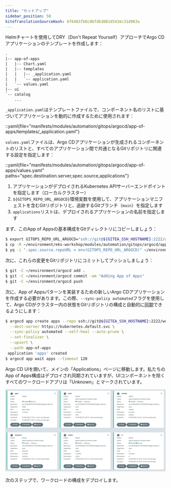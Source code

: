 ```yaml
---
title: "セットアップ"
sidebar_position: 50
kiteTranslationSourceHash: 6f6483fb0c8bfdb3081d5416c314963a
---
```


Helmチャートを使用してDRY（Don't Repeat Yourself）アプローチでArgo CDアプリケーションのテンプレートを作成します：

```text
.
|-- app-of-apps
|   |-- Chart.yaml
|   |-- templates
|   |   |-- _application.yaml
|   |   `-- application.yaml
|   `-- values.yaml
|-- ui
`-- catalog
    ...
```

`_application.yaml`はテンプレートファイルで、コンポーネント名のリストに基づいてアプリケーションを動的に作成するために使用されます：

<!-- prettier-ignore-start -->
::yaml{file="manifests/modules/automation/gitops/argocd/app-of-apps/templates/_application.yaml"}
<!-- prettier-ignore-end -->

`values.yaml`ファイルは、Argo CDアプリケーションが生成されるコンポーネントのリストと、すべてのアプリケーション間で共通となるGitリポジトリに関連する設定を指定します：

::yaml{file="manifests/modules/automation/gitops/argocd/app-of-apps/values.yaml" paths="spec.destination.server,spec.source,applications"}

1. アプリケーションがデプロイされるKubernetes APIサーバーエンドポイントを指定します（ローカルクラスター）
2. `${GITOPS_REPO_URL_ARGOCD}`環境変数を使用して、アプリケーションマニフェストを含むGitリポジトリと、追跡するGitブランチ（`main`）を指定します
3. `applications`リストは、デプロイされるアプリケーションの名前を指定します

まず、このApp of Appsの基本構成をGitディレクトリにコピーしましょう：

```bash
$ export GITOPS_REPO_URL_ARGOCD="ssh://git@${GITEA_SSH_HOSTNAME}:2222/workshop-user/argocd.git"
$ cp -R ~/environment/eks-workshop/modules/automation/gitops/argocd/app-of-apps ~/environment/argocd/
$ yq -i ".spec.source.repoURL = env(GITOPS_REPO_URL_ARGOCD)" ~/environment/argocd/app-of-apps/values.yaml
```

次に、これらの変更をGitリポジトリにコミットしてプッシュしましょう：

```bash wait=10
$ git -C ~/environment/argocd add .
$ git -C ~/environment/argocd commit -am "Adding App of Apps"
$ git -C ~/environment/argocd push
```

次に、App of Appsパターンを実装するための新しいArgo CDアプリケーションを作成する必要があります。この際、`--sync-policy automated`フラグを使用して、Argo CDがクラスター内の状態をGitリポジトリの構成と自動的に[同期](https://argo-cd.readthedocs.io/en/stable/user-guide/auto_sync/)できるようにします：

```bash
$ argocd app create apps --repo ssh://git@${GITEA_SSH_HOSTNAME}:2222/workshop-user/argocd.git \
  --dest-server https://kubernetes.default.svc \
  --sync-policy automated --self-heal --auto-prune \
  --set-finalizer \
  --upsert \
  --path app-of-apps
 application 'apps' created
$ argocd app wait apps --timeout 120
```

Argo CD UIを開いて、メインの「Applications」ページに移動します。私たちのApp of Apps構成はデプロイされ同期されていますが、UIコンポーネントを除くすべてのワークロードアプリは「Unknown」とマークされています。

![argocd-ui-apps.png](assets/argocd-ui-apps-unknown.webp)

次のステップで、ワークロードの構成をデプロイします。
